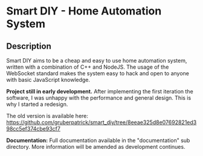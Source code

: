 # Smart DIY - Home Automation System

## Description

Smart DIY aims to be a cheap and easy to use home automation system,
written with a combination of C++ and NodeJS. The usage of the WebSocket
standard makes the system easy to hack and open to anyone with basic
JavaScript knowledge.

**Project still in early development.** After implementing the first iteration
the software, I was unhappy with the performance and general design. This is
why I started a redesign.

The old version is available here:
https://github.com/gruberpatrick/smart_diy/tree/8eeae325d8e07692821ed398cc5ef374cbe93cf7

**Documentation:**
Full documentation available in the "documentation" sub directory. More
information will be amended as development continues.
